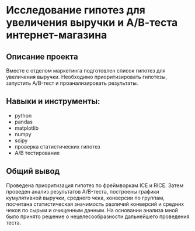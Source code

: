 # Исследование гипотез для увеличения выручки и А/В-теста интернет-магазина
## Описание проекта
Вместе с отделом маркетинга подготовлен список гипотез для увеличения выручки.
Необходимо приоритизировать гипотезы, запустить A/B-тест и проанализировать результаты.
## Навыки и инструменты:
* python
* pandas
* matplotlib
* numpy
* scipy
* проверка статистических гипотез
* A/B тестирование
## Общий вывод
Проведена приоритизация гипотез по фреймворкам ICE и RICE. Затем проведен анализ результатов A/B-теста, построены графики кумулятивной выручки, среднего чека, конверсии по группам, посчитана статистическая значимость различий конверсий и средних чеков по сырым и очищенным данным. На основании анализа мной было принято решение о нецелесообразности дальнейшего проведения теста.


